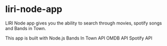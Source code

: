 # liri-node-app

LIRI Node app gives you the ability to search through movies, spotify songs and Bands in Town.

This app is built with
Node.js
Bands In Town API
OMDB API
Spotify API
